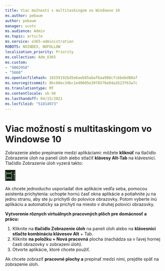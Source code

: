 ```yaml
---
title: Viac možností s multitaskingom vo Windowse 10
ms.author: pebaum
author: pebaum
manager: scotv
ms.audience: Admin
ms.topic: article
ms.service: o365-administration
ROBOTS: NOINDEX, NOFOLLOW
localization_priority: Priority
ms.collection: Adm_O365
ms.custom:
- "9002958"
- "5660"
ms.openlocfilehash: 18259192bd5e6aeb85abaf6aa988cfcbbebd88af
ms.sourcegitcommit: 8bc60ec34bc1e40685e3976576e04a2623f63a7c
ms.translationtype: MT
ms.contentlocale: sk-SK
ms.lasthandoff: 04/15/2021
ms.locfileid: "51814973"
---
```

# <a name="do-more-with-multitasking-in-windows-10"></a>Viac možností s multitaskingom vo Windowse 10

Zobrazenie alebo prepínanie medzi aplikáciami: môžete **kliknúť** na tlačidlo Zobrazenie úloh na paneli úloh alebo stlačiť **klávesy Alt-Tab** na klávesnici. Tlačidlo Zobrazenie úloh vyzerá takto:

![Tlačidlo Zobrazenie úloh](media/task-view.png)

Ak chcete jednoducho usporiadať dve aplikácie vedľa seba, pomocou asistenta prichytenia: uchopte hornú časť okna aplikácie a potiahnite ju na jednu stranu, aby ste ju prichytli do polovice obrazovky. Potom vyberte inú aplikáciu a automaticky sa prichytí na miesto v druhej polovici obrazovky.

**Vytvorenie rôznych virtuálnych pracovných plôch pre domácnosť a prácu:**

1. Kliknite na **tlačidlo Zobrazenie úloh** na paneli úloh alebo na **klávesnici stlačte kombináciu klávesov Alt** + Tab.
2. Kliknite **na položku + Nová pracovná** plocha (nachádza sa v ľavej hornej časti obrazovky v zobrazení úloh).
3. Otvorte aplikácie, ktoré chcete použiť. 

Ak chcete zobraziť **pracovné plochy a** prepínať medzi nimi, prejdite späť na zobrazenie úloh.
